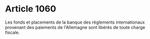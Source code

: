 # Article 1060

Les fonds et placements de la banque des règlements internationaux provenant des paiements de l'Allemagne sont libérés de
toute charge fiscale.

